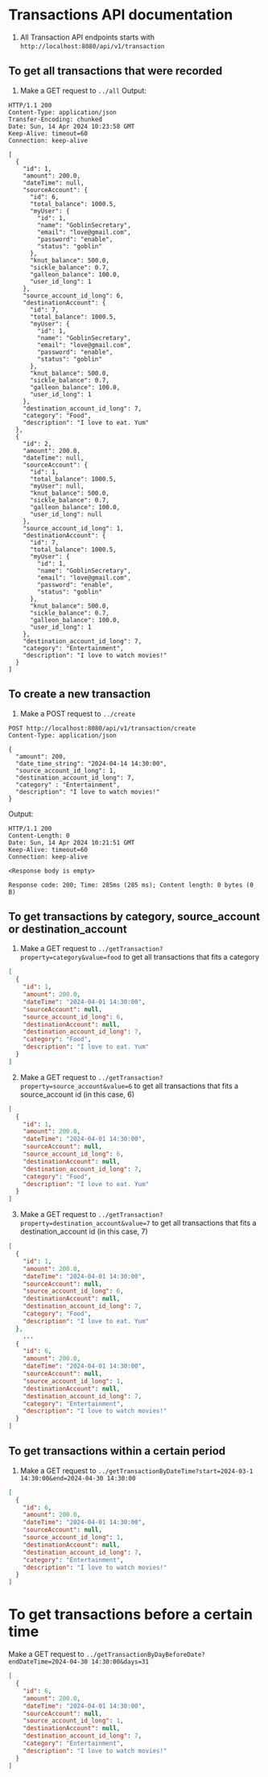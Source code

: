 # Transactions API documentation
1. All Transaction API endpoints starts with `http://localhost:8080/api/v1/transaction`
## To get all transactions that were recorded
1. Make a GET request to `../all`
Output:
```http
HTTP/1.1 200 
Content-Type: application/json
Transfer-Encoding: chunked
Date: Sun, 14 Apr 2024 10:23:58 GMT
Keep-Alive: timeout=60
Connection: keep-alive

[
  {
    "id": 1,
    "amount": 200.0,
    "dateTime": null,
    "sourceAccount": {
      "id": 6,
      "total_balance": 1000.5,
      "myUser": {
        "id": 1,
        "name": "GoblinSecretary",
        "email": "love@gmail.com",
        "password": "enable",
        "status": "goblin"
      },
      "knut_balance": 500.0,
      "sickle_balance": 0.7,
      "galleon_balance": 100.0,
      "user_id_long": 1
    },
    "source_account_id_long": 6,
    "destinationAccount": {
      "id": 7,
      "total_balance": 1000.5,
      "myUser": {
        "id": 1,
        "name": "GoblinSecretary",
        "email": "love@gmail.com",
        "password": "enable",
        "status": "goblin"
      },
      "knut_balance": 500.0,
      "sickle_balance": 0.7,
      "galleon_balance": 100.0,
      "user_id_long": 1
    },
    "destination_account_id_long": 7,
    "category": "Food",
    "description": "I love to eat. Yum"
  },
  {
    "id": 2,
    "amount": 200.0,
    "dateTime": null,
    "sourceAccount": {
      "id": 1,
      "total_balance": 1000.5,
      "myUser": null,
      "knut_balance": 500.0,
      "sickle_balance": 0.7,
      "galleon_balance": 100.0,
      "user_id_long": null
    },
    "source_account_id_long": 1,
    "destinationAccount": {
      "id": 7,
      "total_balance": 1000.5,
      "myUser": {
        "id": 1,
        "name": "GoblinSecretary",
        "email": "love@gmail.com",
        "password": "enable",
        "status": "goblin"
      },
      "knut_balance": 500.0,
      "sickle_balance": 0.7,
      "galleon_balance": 100.0,
      "user_id_long": 1
    },
    "destination_account_id_long": 7,
    "category": "Entertainment",
    "description": "I love to watch movies!"
  }
]
```
## To create a new transaction
1. Make a POST request to `../create`
```http
POST http://localhost:8080/api/v1/transaction/create  
Content-Type: application/json  
  
{  
  "amount": 200,  
  "date_time_string": "2024-04-14 14:30:00",  
  "source_account_id_long": 1,  
  "destination_account_id_long": 7,  
  "category" : "Entertainment",  
  "description": "I love to watch movies!"
}
```
Output:
```http
HTTP/1.1 200 
Content-Length: 0
Date: Sun, 14 Apr 2024 10:21:51 GMT
Keep-Alive: timeout=60
Connection: keep-alive

<Response body is empty>

Response code: 200; Time: 285ms (285 ms); Content length: 0 bytes (0 B)
```
## To get transactions by category, source_account or destination_account
1. Make a GET request to `../getTransaction?property=category&value=food` to get all transactions that fits a category
```json
[
  {
    "id": 1,
    "amount": 200.0,
    "dateTime": "2024-04-01 14:30:00",
    "sourceAccount": null,
    "source_account_id_long": 6,
    "destinationAccount": null,
    "destination_account_id_long": 7,
    "category": "Food",
    "description": "I love to eat. Yum"
  }
]
```
2. Make a GET request to `../getTransaction?property=source_account&value=6` to get all transactions that fits a source_account id (in this case, 6)
```json
[
  {
    "id": 1,
    "amount": 200.0,
    "dateTime": "2024-04-01 14:30:00",
    "sourceAccount": null,
    "source_account_id_long": 6,
    "destinationAccount": null,
    "destination_account_id_long": 7,
    "category": "Food",
    "description": "I love to eat. Yum"
  }
]
```
3.  Make a GET request to `../getTransaction?property=destination_account&value=7` to get all transactions that fits a destination_account id (in this case, 7)
```json
[
  {
    "id": 1,
    "amount": 200.0,
    "dateTime": "2024-04-01 14:30:00",
    "sourceAccount": null,
    "source_account_id_long": 6,
    "destinationAccount": null,
    "destination_account_id_long": 7,
    "category": "Food",
    "description": "I love to eat. Yum"
  },
	...
  {
    "id": 6,
    "amount": 200.0,
    "dateTime": "2024-04-01 14:30:00",
    "sourceAccount": null,
    "source_account_id_long": 1,
    "destinationAccount": null,
    "destination_account_id_long": 7,
    "category": "Entertainment",
    "description": "I love to watch movies!"
  }
]
```

## To get transactions within a certain period
1. Make a GET request to `../getTransactionByDateTime?start=2024-03-1 14:30:00&end=2024-04-30 14:30:00`
```json
[
  {
    "id": 6,
    "amount": 200.0,
    "dateTime": "2024-04-01 14:30:00",
    "sourceAccount": null,
    "source_account_id_long": 1,
    "destinationAccount": null,
    "destination_account_id_long": 7,
    "category": "Entertainment",
    "description": "I love to watch movies!"
  }
]
```

# To get transactions before a certain time
Make a GET request to `../getTransactionByDayBeforeDate?endDateTime=2024-04-30 14:30:00&days=31`
```json
[
  {
    "id": 6,
    "amount": 200.0,
    "dateTime": "2024-04-01 14:30:00",
    "sourceAccount": null,
    "source_account_id_long": 1,
    "destinationAccount": null,
    "destination_account_id_long": 7,
    "category": "Entertainment",
    "description": "I love to watch movies!"
  }
]
```